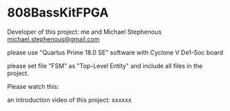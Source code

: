 # 808BassKitFPGA

Developer of this project: me and Michael Stephenous <michael.stephenous@gmail.com>

please use "Quartus Prime 18.0 SE" software with Cyclone V De1-Soc board

please set file "FSM" as "Top-Level Entity" and include all files in the project.

Please watch this:

an introduction video of this project: xxxxxx
